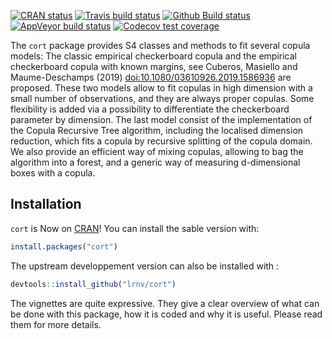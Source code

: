 <!-- badges: start -->
[![CRAN status](https://www.r-pkg.org/badges/version/cort)](https://CRAN.R-project.org/package=cort)
[![Travis build status](https://img.shields.io/travis/com/lrnv/cort/master?logo=travis&style=flat-square&label=Linux)](https://travis-ci.com/lrnv/cort)
[![Github Build status](https://img.shields.io/github/workflow/status/lrnv/cort/R%20CMD%20Check%20via%20%7Btic%7D?logo=github&label=Github%20build&style=flat-square)](https://github.com/lrnv/cort/actions)
[![AppVeyor build status](https://img.shields.io/appveyor/ci/lrnv/cort?label=Windows&logo=appveyor&style=flat-square)](https://ci.appveyor.com/project/lrnv/cort)
[![Codecov test coverage](https://codecov.io/gh/lrnv/cort/branch/master/graph/badge.svg)](https://codecov.io/gh/lrnv/cort?branch=master)
<!-- badges: end -->


The `cort` package provides S4 classes and methods to fit several copula models: The classic empirical checkerboard copula and the empirical checkerboard copula with known margins, see Cuberos, Masiello and Maume-Deschamps (2019) <doi:10.1080/03610926.2019.1586936> are proposed. These two models allow to fit copulas in high dimension with a small number of observations, and they are always proper copulas. Some flexibility is added via a possibility to differentiate the checkerboard parameter by dimension. The last model consist of the implementation of the Copula Recursive Tree algorithm, including the localised dimension reduction, which fits a copula by recursive splitting of the copula domain. We also provide an efficient way of mixing copulas, allowing to bag the algorithm into a forest, and a generic way of measuring d-dimensional boxes with a copula.

## Installation

`cort` is Now on [CRAN](https://CRAN.R-project.org)! You can install the sable version with:

``` r
install.packages("cort")
```

The upstream developpement version can also be installed with :

``` r
devtools::install_github("lrnv/cort")
```


The vignettes are quite expressive. They give a clear overview of what can be done with this package, how it is coded and why it is useful. Please read them for more details. 

